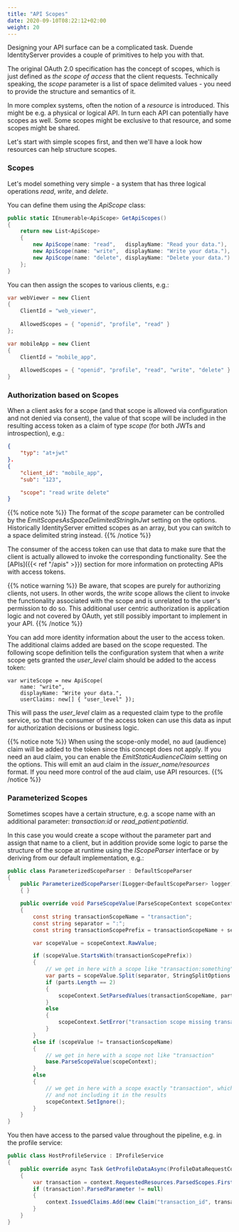 ```yaml
---
title: "API Scopes"
date: 2020-09-10T08:22:12+02:00
weight: 20
---
```


Designing your API surface can be a complicated task. Duende IdentityServer provides a couple of primitives to help you with that.

The original OAuth 2.0 specification has the concept of scopes, which is just defined as *the scope of access* that the client requests.
Technically speaking, the *scope* parameter is a list of space delimited values - you need to provide the structure and semantics of it.

In more complex systems, often the notion of a *resource* is introduced. This might be e.g. a physical or logical API. 
In turn each API can potentially have scopes as well. Some scopes might be exclusive to that resource, and some scopes might be shared.

Let's start with simple scopes first, and then we'll have a look how resources can help structure scopes.

### Scopes
Let's model something very simple - a system that has three logical operations *read*, *write*, and *delete*.

You can define them using the *ApiScope* class:

```cs
public static IEnumerable<ApiScope> GetApiScopes()
{
    return new List<ApiScope>
    {
        new ApiScope(name: "read",   displayName: "Read your data."),
        new ApiScope(name: "write",  displayName: "Write your data."),
        new ApiScope(name: "delete", displayName: "Delete your data.")
    };
}
```

You can then assign the scopes to various clients, e.g.:

```cs
var webViewer = new Client
{
    ClientId = "web_viewer",
    
    AllowedScopes = { "openid", "profile", "read" }
};

var mobileApp = new Client
{
    ClientId = "mobile_app",
    
    AllowedScopes = { "openid", "profile", "read", "write", "delete" }
}
```

### Authorization based on Scopes
When a client asks for a scope (and that scope is allowed via configuration and not denied via consent), 
the value of that scope will be included in the resulting access token as a claim of type *scope* (for both JWTs and introspection), e.g.:

```json
{
    "typ": "at+jwt"
}.
{
    "client_id": "mobile_app",
    "sub": "123",

    "scope": "read write delete"
}
```

{{% notice note %}}
The format of the *scope* parameter can be controlled by the *EmitScopesAsSpaceDelimitedStringInJwt* setting on the options.
Historically IdentityServer emitted scopes as an array, but you can switch to a space delimited string instead.
{{% /notice %}}

The consumer of the access token can use that data to make sure that the client is actually allowed to invoke the corresponding functionality. See the [APIs]({{< ref "/apis" >}}) section for more information on protecting APIs with access tokens.

{{% notice warning %}}
Be aware, that scopes are purely for authorizing clients, not users. In other words, the *write* scope allows the client to invoke the functionality associated with the scope and is unrelated to the user's permission to do so. This additional user centric authorization is application logic and not covered by OAuth, yet still possibly important to implement in your API.
{{% /notice %}}

You can add more identity information about the user to the access token.
The additional claims added are based on the scope requested. 
The following scope definition tells the configuration system that when a *write* scope gets granted the *user_level* claim should be added to the access token:

    var writeScope = new ApiScope(
        name: "write",
        displayName: "Write your data.",
        userClaims: new[] { "user_level" });

This will pass the *user_level* claim as a requested claim type to the profile service, 
so that the consumer of the access token can use this data as input for authorization decisions or business logic.

{{% notice note %}}
When using the scope-only model, no aud (audience) claim will be added to the token since this concept does not apply. If you need an aud claim, you can enable the *EmitStaticAudienceClaim* setting on the options. This will emit an aud claim in the *issuer_name/resources* format. If you need more control of the aud claim, use API resources.
{{% /notice %}}

### Parameterized Scopes
Sometimes scopes have a certain structure, e.g. a scope name with an additional parameter: *transaction:id* or *read_patient:patientid*.

In this case you would create a scope without the parameter part and assign that name to a client, but in addition provide some logic to parse the structure
of the scope at runtime using the *IScopeParser* interface or by deriving from our default implementation, e.g.:

```cs
public class ParameterizedScopeParser : DefaultScopeParser
{
    public ParameterizedScopeParser(ILogger<DefaultScopeParser> logger) : base(logger)
    { }

    public override void ParseScopeValue(ParseScopeContext scopeContext)
    {
        const string transactionScopeName = "transaction";
        const string separator = ":";
        const string transactionScopePrefix = transactionScopeName + separator;

        var scopeValue = scopeContext.RawValue;

        if (scopeValue.StartsWith(transactionScopePrefix))
        {
            // we get in here with a scope like "transaction:something"
            var parts = scopeValue.Split(separator, StringSplitOptions.RemoveEmptyEntries);
            if (parts.Length == 2)
            {
                scopeContext.SetParsedValues(transactionScopeName, parts[1]);
            }
            else
            {
                scopeContext.SetError("transaction scope missing transaction parameter value");
            }
        }
        else if (scopeValue != transactionScopeName)
        {
            // we get in here with a scope not like "transaction"
            base.ParseScopeValue(scopeContext);
        }
        else
        {
            // we get in here with a scope exactly "transaction", which is to say we're ignoring it 
            // and not including it in the results
            scopeContext.SetIgnore();
        }
    }
}
```

You then have access to the parsed value throughout the pipeline, e.g. in the profile service:

```cs
public class HostProfileService : IProfileService
{
    public override async Task GetProfileDataAsync(ProfileDataRequestContext context)
    {
        var transaction = context.RequestedResources.ParsedScopes.FirstOrDefault(x => x.ParsedName == "transaction");
        if (transaction?.ParsedParameter != null)
        {
            context.IssuedClaims.Add(new Claim("transaction_id", transaction.ParsedParameter));
        }
    }
}
```